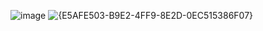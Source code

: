 ![image](https://github.com/user-attachments/assets/a97d6a41-74d0-41f2-9445-caa521e77572)
![{E5AFE503-B9E2-4FF9-8E2D-0EC515386F07}](https://github.com/user-attachments/assets/ebf4b943-9126-4ae2-9032-a75a37cbc387)
